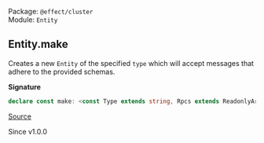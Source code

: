Package: `@effect/cluster`<br />
Module: `Entity`<br />

## Entity.make

Creates a new `Entity` of the specified `type` which will accept messages
that adhere to the provided schemas.

**Signature**

```ts
declare const make: <const Type extends string, Rpcs extends ReadonlyArray<Rpc.Any>>(type: Type, protocol: Rpcs) => Entity<Type, Rpcs[number]>
```

[Source](https://github.com/Effect-TS/effect/tree/main/packages/cluster/src/Entity.ts#L393)

Since v1.0.0
